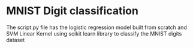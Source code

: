 # MNIST Digit classification

The script.py file has the logistic regression model built from scratch and SVM Linear Kernel using scikit learn library to classify the MNIST digits dataset
